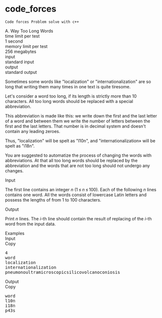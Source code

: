 # code_forces

`Code forces Problem solve with c++`


<div class="problemindexholder" problemindex="A" data-uuid="ps_3f177467e5e6ce4ac4b1a790ee1882e6e3d5ba16">
    <div style="display: none; margin:1em 0;text-align: center; position: relative;" class="alert alert-info diff-notifier">
        <div>The problem statement has recently been changed. <a class="view-changes" href="#">View the changes.</a></div>
        <span class="diff-notifier-close" style="position: absolute; top: 0.2em; right: 0.3em; cursor: pointer; font-size: 1.4em;">×</span>
    </div>
        <div class="ttypography"><div class="problem-statement"><div class="header"><div class="title">A. Way Too Long Words</div><div class="time-limit"><div class="property-title">time limit per test</div>1 second</div><div class="memory-limit"><div class="property-title">memory limit per test</div>256 megabytes</div><div class="input-file"><div class="property-title">input</div>standard input</div><div class="output-file"><div class="property-title">output</div>standard output</div></div><div><p>Sometimes some words like "<span class="tex-font-style-tt">localization</span>" or "<span class="tex-font-style-tt">internationalization</span>" are so long that writing them many times in one text is quite tiresome.</p><p>Let's consider a word <span class="tex-font-style-it">too long</span>, if its length is <span class="tex-font-style-bf">strictly more</span> than <span class="tex-span">10</span> characters. All too long words should be replaced with a special abbreviation.</p><p>This abbreviation is made like this: we write down the first and the last letter of a word and between them we write the number of letters between the first and the last letters. That number is in decimal system and doesn't contain any leading zeroes.</p><p>Thus, "<span class="tex-font-style-tt">localization</span>" will be spelt as "<span class="tex-font-style-tt">l10n</span>", and "<span class="tex-font-style-tt">internationalization</span>» will be spelt as "<span class="tex-font-style-tt">i18n</span>".</p><p>You are suggested to automatize the process of changing the words with abbreviations. At that all too long words should be replaced by the abbreviation and the words that are not too long should not undergo any changes.</p></div><div class="input-specification"><div class="section-title">Input</div><p>The first line contains an integer <span class="tex-span"><i>n</i></span> (<span class="tex-span">1&thinsp;≤&thinsp;<i>n</i>&thinsp;≤&thinsp;100</span>). Each of the following <span class="tex-span"><i>n</i></span> lines contains one word. All the words consist of lowercase Latin letters and possess the lengths of from <span class="tex-span">1</span> to <span class="tex-span">100</span> characters.</p></div><div class="output-specification"><div class="section-title">Output</div><p>Print <span class="tex-span"><i>n</i></span> lines. The <span class="tex-span"><i>i</i></span>-th line should contain the result of replacing of the <span class="tex-span"><i>i</i></span>-th word from the input data.</p></div><div class="sample-tests"><div class="section-title">Examples</div><div class="sample-test"><div class="input"><div class="title">Input<div title="Copy" data-clipboard-target="#id005291510991478356" id="id006338395228369362" class="input-output-copier">Copy</div></div><pre id="id005291510991478356">4<br>word<br>localization<br>internationalization<br>pneumonoultramicroscopicsilicovolcanoconiosis<br></pre></div><div class="output"><div class="title">Output<div title="Copy" data-clipboard-target="#id00015426296172933895" id="id009544138116281335" class="input-output-copier">Copy</div></div><pre id="id00015426296172933895">word<br>l10n<br>i18n<br>p43s<br></pre></div></div></div></div></div>
</div>